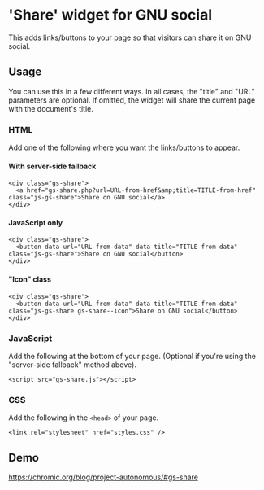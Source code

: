 # 'Share' widget for GNU social

This adds links/buttons to your page so that visitors can share it on
GNU social.

## Usage

You can use this in a few different ways. In all cases, the "title"
and "URL" parameters are optional. If omitted, the widget will share
the current page with the document's title.

### HTML

Add one of the following where you want the links/buttons to appear.

#### With server-side fallback

    <div class="gs-share">
      <a href="gs-share.php?url=URL-from-href&amp;title=TITLE-from-href" class="js-gs-share">Share on GNU social</a>
    </div>

#### JavaScript only

    <div class="gs-share">
      <button data-url="URL-from-data" data-title="TITLE-from-data" class="js-gs-share">Share on GNU social</button>
    </div>

#### "Icon" class

    <div class="gs-share">
      <button data-url="URL-from-data" data-title="TITLE-from-data" class="js-gs-share gs-share--icon">Share on GNU social</button>
    </div>

### JavaScript

Add the following at the bottom of your page.
(Optional if you're using the "server-side fallback" method above).

    <script src="gs-share.js"></script>

### CSS

Add the following in the `<head>` of your page.

    <link rel="stylesheet" href="styles.css" />

## Demo

https://chromic.org/blog/project-autonomous/#gs-share
